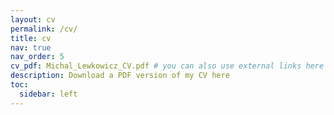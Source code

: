 ```yaml
---
layout: cv
permalink: /cv/
title: cv
nav: true
nav_order: 5
cv_pdf: Michal_Lewkowicz_CV.pdf # you can also use external links here
description: Download a PDF version of my CV here
toc:
  sidebar: left
---
```

